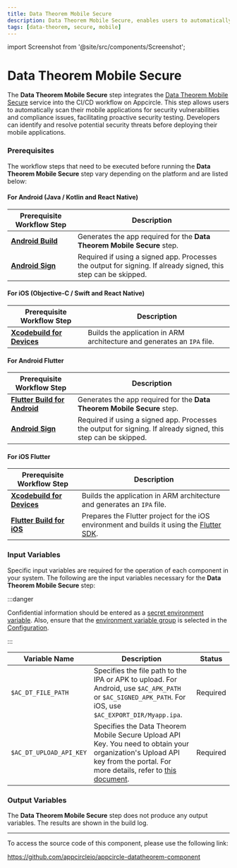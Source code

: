 ```yaml
---
title: Data Theorem Mobile Secure
description: Data Theorem Mobile Secure, enables users to automatically scan their mobile applications for security vulnerabilities and compliance issues directly from the Appcircle.
tags: [data-theorem, secure, mobile]
---
```


import Screenshot from '@site/src/components/Screenshot';

# Data Theorem Mobile Secure

The **Data Theorem Mobile Secure** step integrates the [Data Theorem Mobile Secure](https://www.datatheorem.com/products/mobile-secure/) service into the CI/CD workflow on Appcircle. This step allows users to automatically scan their mobile applications for security vulnerabilities and compliance issues, facilitating proactive security testing. Developers can identify and resolve potential security threats before deploying their mobile applications.

### Prerequisites

The workflow steps that need to be executed before running the **Data Theorem Mobile Secure** step vary depending on the platform and are listed below:

#### For Android (Java / Kotlin and React Native) 

| Prerequisite Workflow Step        | Description                                                                                              |
| --------------------------------- | -------------------------------------------------------------------------------------------------------- |
| [**Android Build**](/workflows/android-specific-workflow-steps/android-build) | Generates the app required for the **Data Theorem Mobile Secure** step.                                                                           |
| [**Android Sign**](/workflows/android-specific-workflow-steps/android-sign)   | Required if using a signed app. Processes the output for signing. If already signed, this step can be skipped. |

<Screenshot url='https://cdn.appcircle.io/docs/assets/common-workflow-components-datatheorem_1.png'/>

#### For iOS (Objective-C / Swift and React Native) 

| Prerequisite Workflow Step        | Description                                                                                              |
| --------------------------------- | -------------------------------------------------------------------------------------------------------- |
| [**Xcodebuild for Devices**](/workflows/ios-specific-workflow-steps#xcodebuild-for-devices-archive--export) | Builds the application in ARM architecture and generates an `IPA` file. |

<Screenshot url='https://cdn.appcircle.io/docs/assets/common-workflow-components-datatheorem_2.png'/>

#### For Android Flutter 

| Prerequisite Workflow Step        | Description                                                                                              |
| --------------------------------- | -------------------------------------------------------------------------------------------------------- |
| [**Flutter Build for Android**](/workflows/flutter-specific-workflow-steps#flutter-build-for-android) | Generates the app required for the **Data Theorem Mobile Secure** step.                                                                           |
| [**Android Sign**](/workflows/android-specific-workflow-steps/android-sign)   | Required if using a signed app. Processes the output for signing. If already signed, this step can be skipped. |

<Screenshot url='https://cdn.appcircle.io/docs/assets/common-workflow-components-datatheorem_3.png'/>

#### For iOS Flutter

| Prerequisite Workflow Step        | Description                                                                                              |
| --------------------------------- | -------------------------------------------------------------------------------------------------------- |
| [**Xcodebuild for Devices**](/workflows/ios-specific-workflow-steps#xcodebuild-for-devices-archive--export) | Builds the application in ARM architecture and generates an `IPA` file. |
| [**Flutter Build for iOS**](/workflows/flutter-specific-workflow-steps#flutter-build-for-ios) | Prepares the Flutter project for the iOS environment and builds it using the [Flutter SDK](https://github.com/flutter/flutter). |

<Screenshot url='https://cdn.appcircle.io/docs/assets/common-workflow-components-datatheorem_4.png'/>

### Input Variables

Specific input variables are required for the operation of each component in your system. The following are the input variables necessary for the **Data Theorem Mobile Secure** step:

<Screenshot url='https://cdn.appcircle.io/docs/assets/common-workflow-components-datatheorem_5.png'/>

:::danger

Confidential information should be entered as a [secret environment variable](/environment-variables/managing-variables#adding-key-and-text-based-value-pairs). Also, ensure that the [environment variable group](/environment-variables/managing-variables#using-environment-variable-groups-in-builds) is selected in the [Configuration](/build/build-process-management/build-profile-configuration/).

:::

| Variable Name           | Description                                                                                    | Status   |
| ----------------------- | ---------------------------------------------------------------------------------------------- | -------- |
| `$AC_DT_FILE_PATH`      | Specifies the file path to the IPA or APK to upload. For Android, use `$AC_APK_PATH` or `$AC_SIGNED_APK_PATH`. For iOS, use `$AC_EXPORT_DIR/Myapp.ipa`. | Required |
| `$AC_DT_UPLOAD_API_KEY` | Specifies the Data Theorem Mobile Secure Upload API Key.  You need to obtain your organization's Upload API key from the portal. For more details, refer to [this document](https://docs.securetheorem.com/mobile_security_devops/uploading_mobile_apps.html). | Required |


### Output Variables

The **Data Theorem Mobile Secure** step does not produce any output variables. The results are shown in the build log.

---

To access the source code of this component, please use the following link:

https://github.com/appcircleio/appcircle-datatheorem-component